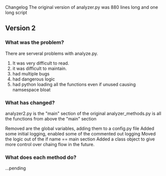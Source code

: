 Changelog
The original version of analyzer.py was 880 lines long and one long script

## Version 2 
### What was the problem?

There are serveral problems with analyze.py. 
1. It was very difficult to read. 
2. it was difficult to maintain.
3. had multiple bugs
4. had dangerous logic
5. had python loading all the functions even if unused causing namsespace bloat

### What has changed?
analyzer2.py is the "main" section of the original
analyzer_methods.py is all the functions from above the "main" section

Removed are the global variables, adding them to a config.py file
Added some initial logging, enabled some of the commented out logging 
Moved the logic out of the if name == main section
Added a class object to give more control over chaing flow in the future.

### What does each method do?
...pending
